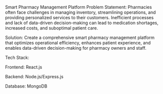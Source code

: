 Smart Pharmacy Management Platform
Problem Statement: Pharmacies often face challenges in managing inventory, streamlining operations, and providing personalized services to their customers. Inefficient processes and lack of data-driven decision-making can lead to medication shortages, increased costs, and suboptimal patient care.

Solution: Create a comprehensive smart pharmacy management platform that optimizes operational efficiency, enhances patient experience, and enables data-driven decision-making for pharmacy owners and staff.

Tech Stack:

Frontend: React.js

Backend: Node.js/Express.js

Database: MongoDB
